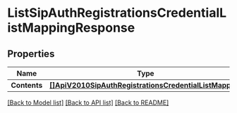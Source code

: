 # ListSipAuthRegistrationsCredentialListMappingResponse

## Properties

Name | Type | Description | Notes
------------ | ------------- | ------------- | -------------
**Contents** | [**[]ApiV2010SipAuthRegistrationsCredentialListMapping**](ApiV2010SipAuthRegistrationsCredentialListMapping.md) |  |[optional] 

[[Back to Model list]](../README.md#documentation-for-models) [[Back to API list]](../README.md#documentation-for-api-endpoints) [[Back to README]](../README.md)



